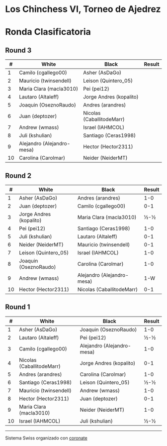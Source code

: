 # Los Chinchess VI, Torneo de Ajedrez
# Ronda Clasificatoria

## Round 3
|  # | White                      | Black                     | Result |
|----|----------------------------|---------------------------|--------|
|  1 | Camilo (cgallego00)        | Asher (AsDaGo)            |        |
|  2 | Mauricio (twinsendell)     | Leison (Quintero_05)      |        |
|  3 | Maria Clara (macla3010)    | Pei (pei12)               |        |
|  4 | Lautaro (Altaleff)         | Jorge Andres (kopalito)   |        |
|  5 | Joaquin (OseznoRaudo)      | Andres (arandres)         |        |
|  6 | Juan (deptozer)            | Nicolas (CaballitodeMarr) |        |
|  7 | Andrew (wmass)             | Israel (IAHMCOL)          |        |
|  8 | Juli (kshulian)            | Santiago (Ceras1998)      |        |
|  9 | Alejandro (Alejandro-mesa) | Hector (Hector2311)       |        |
| 10 | Carolina (Carolmar)        | Neider (NeiderMT)         |        |

## Round 2
|  # | White                   | Black                      | Result |
|----|-------------------------|----------------------------|--------|
|  1 | Asher (AsDaGo)          | Andres (arandres)          |    1-0 |
|  2 | Juan (deptozer)         | Camilo (cgallego00)        |    0-1 |
|  3 | Jorge Andres (kopalito) | Maria Clara (macla3010)    |    ½-½ |
|  4 | Pei (pei12)             | Santiago (Ceras1998)       |    1-0 |
|  5 | Juli (kshulian)         | Lautaro (Altaleff)         |    0-1 |
|  6 | Neider (NeiderMT)       | Mauricio (twinsendell)     |    0-1 |
|  7 | Leison (Quintero_05)    | Israel (IAHMCOL)           |    1-0 |
|  8 | Joaquin (OseznoRaudo)   | Carolina (Carolmar)        |    1-0 |
|  9 | Andrew (wmass)          | Alejandro (Alejandro-mesa) |    1-W |
| 10 | Hector (Hector2311)     | Nicolas (CaballitodeMarr)  |    0-1 |

## Round 1

|  # | White                     | Black                      | Result |
|----|---------------------------|----------------------------|--------|
|  1 | Asher (AsDaGo)            | Joaquin (OseznoRaudo)      |    1-0 |
|  2 | Lautaro (Altaleff)        | Pei (pei12)                |    ½-½ |
|  3 | Camilo (cgallego00)       | Alejandro (Alejandro-mesa) |    1-0 |
|  4 | Nicolas (CaballitodeMarr) | Jorge Andres (kopalito)    |    0-1 |
|  5 | Andres (arandres)         | Carolina (Carolmar)        |    1-0 |
|  6 | Santiago (Ceras1998)      | Leison (Quintero_05)       |    ½-½ |
|  7 | Mauricio (twinsendell)    | Andrew (wmass)             |    1-0 |
|  8 | Hector (Hector2311)       | Juan (deptozer)            |    0-1 |
|  9 | Maria Clara (macla3010)   | Neider (NeiderMT)          |    1-0 |
| 10 | Israel (IAHMCOL)          | Juli (kshulian)            |    ½-½ |

***

Sistema Swiss organizado con [coronate](https://coronate.netlify.app/)
